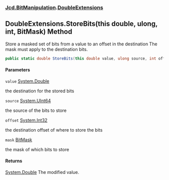 ### [Jcd.BitManipulation](Jcd.BitManipulation.md 'Jcd.BitManipulation').[DoubleExtensions](Jcd.BitManipulation.DoubleExtensions.md 'Jcd.BitManipulation.DoubleExtensions')

## DoubleExtensions.StoreBits(this double, ulong, int, BitMask) Method

Store a masked set of bits from a value to an offset in the destination
The mask must apply to the destination bits.

```csharp
public static double StoreBits(this double value, ulong source, int offset, Jcd.BitManipulation.BitMask mask);
```
#### Parameters

<a name='Jcd.BitManipulation.DoubleExtensions.StoreBits(thisdouble,ulong,int,Jcd.BitManipulation.BitMask).value'></a>

`value` [System.Double](https://docs.microsoft.com/en-us/dotnet/api/System.Double 'System.Double')

the destination for the stored bits

<a name='Jcd.BitManipulation.DoubleExtensions.StoreBits(thisdouble,ulong,int,Jcd.BitManipulation.BitMask).source'></a>

`source` [System.UInt64](https://docs.microsoft.com/en-us/dotnet/api/System.UInt64 'System.UInt64')

the source of the bits to store

<a name='Jcd.BitManipulation.DoubleExtensions.StoreBits(thisdouble,ulong,int,Jcd.BitManipulation.BitMask).offset'></a>

`offset` [System.Int32](https://docs.microsoft.com/en-us/dotnet/api/System.Int32 'System.Int32')

the destination offset of where to store the bits

<a name='Jcd.BitManipulation.DoubleExtensions.StoreBits(thisdouble,ulong,int,Jcd.BitManipulation.BitMask).mask'></a>

`mask` [BitMask](Jcd.BitManipulation.BitMask.md 'Jcd.BitManipulation.BitMask')

the mask of which bits to store

#### Returns

[System.Double](https://docs.microsoft.com/en-us/dotnet/api/System.Double 'System.Double')
The modified value.